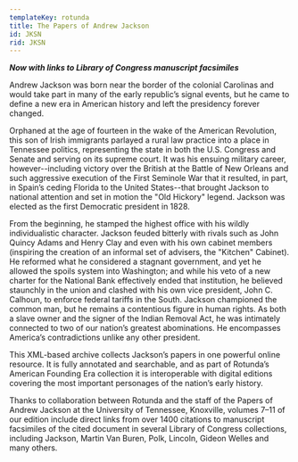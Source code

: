 ```yaml
---
templateKey: rotunda
title: The Papers of Andrew Jackson
id: JKSN
rid: JKSN
---
```

***Now with links to Library of Congress manuscript facsimiles***

Andrew Jackson was born near the border of the colonial Carolinas and would take part in many of the early republic’s signal events, but he came to define a new era in American history and left the presidency forever changed.

Orphaned at the age of fourteen in the wake of the American Revolution, this son of Irish immigrants parlayed a rural law practice into a place in Tennessee politics, representing the state in both the U.S. Congress and Senate and serving on its supreme court. It was his ensuing military career, however--including victory over the British at the Battle of New Orleans and such aggressive execution of the First Seminole War that it resulted, in part, in Spain’s ceding Florida to the United States--that brought Jackson to national attention and set in motion the "Old Hickory" legend. Jackson was elected as the first Democratic president in 1828.

From the beginning, he stamped the highest office with his wildly individualistic character. Jackson feuded bitterly with rivals such as John Quincy Adams and Henry Clay and even with his own cabinet members (inspiring the creation of an informal set of advisers, the "Kitchen" Cabinet). He reformed what he considered a stagnant government, and yet he allowed the spoils system into Washington; and while his veto of a new charter for the National Bank effectively ended that institution, he believed staunchly in the union and clashed with his own vice president, John C. Calhoun, to enforce federal tariffs in the South. Jackson championed the common man, but he remains a contentious figure in human rights. As both a slave owner and the signer of the Indian Removal Act, he was intimately connected to two of our nation’s greatest abominations. He encompasses America’s contradictions unlike any other president.

This XML-based archive collects Jackson’s papers in one powerful online resource. It is fully annotated and searchable, and as part of Rotunda’s American Founding Era collection it is interoperable with digital editions covering the most important personages of the nation’s early history.

Thanks to collaboration between Rotunda and the staff of the Papers of Andrew Jackson at the University of Tennessee, Knoxville, volumes 7–11 of our edition include direct links from over 1400 citations to manuscript facsimiles of the cited document in several Library of Congress collections, including Jackson, Martin Van Buren, Polk, Lincoln, Gideon Welles and many others. 